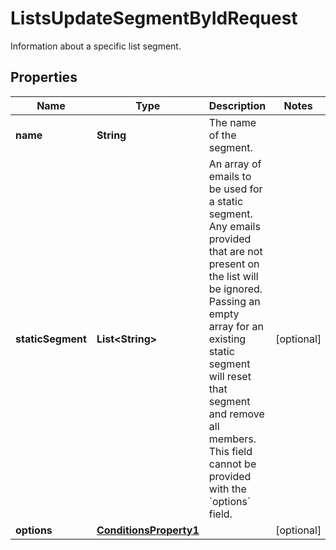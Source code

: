 

# ListsUpdateSegmentByIdRequest

Information about a specific list segment.

## Properties

| Name | Type | Description | Notes |
|------------ | ------------- | ------------- | -------------|
|**name** | **String** | The name of the segment. |  |
|**staticSegment** | **List&lt;String&gt;** | An array of emails to be used for a static segment. Any emails provided that are not present on the list will be ignored. Passing an empty array for an existing static segment will reset that segment and remove all members. This field cannot be provided with the &#x60;options&#x60; field. |  [optional] |
|**options** | [**ConditionsProperty1**](ConditionsProperty1.md) |  |  [optional] |



